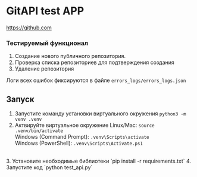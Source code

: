 # **GitAPI test APP**
https://github.com
### **Тестируемый функционал**

1. Создание нового публичного репозитория.
2. Проверка списка репозиториев для подтверждения создания
3. Удаление репозитория

Логи всех ошибок фиксируются в файле `errors_logs/errors_logs.json`

## Запуск

1. Запустите команду установки виртуального окружения `python3 -m venv .venv`<br>
2. Актвируйте виртуальное окружение 
Linux/Mac: `source .venv/bin/activate`<br>
Windows (Command Prompt): `.venv\Scripts\activate`<br>
Windows (PowerShell): `.venv\Scripts\Activate.ps1`<br>
<br>
3. Установите необходимые библиотеки
`pip install -r requirements.txt`
4. Запустите код `python test_api.py`